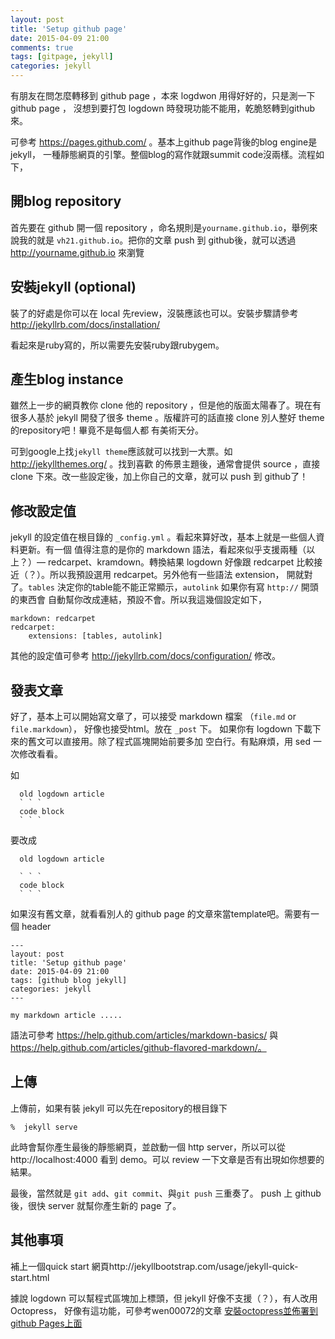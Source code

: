 ```yaml
---
layout: post
title: 'Setup github page'
date: 2015-04-09 21:00
comments: true
tags: [gitpage, jekyll]
categories: jekyll
---
```


有朋友在問怎麼轉移到 github page ，本來 logdwon 用得好好的，只是測一下 github page ，
沒想到要打包 logdown 時發現功能不能用，乾脆怒轉到github來。

可參考 https://pages.github.com/ 。基本上github page背後的blog engine是jekyll，
一種靜態網頁的引擎。整個blog的寫作就跟summit code沒兩樣。流程如下，

## 開blog repository

首先要在 github 開一個 repository ，命名規則是`yourname.github.io`，舉例來說我的就是
`vh21.github.io`。把你的文章 push 到 github後，就可以透過 http://yourname.github.io 來瀏覽

## 安裝jekyll (optional)

裝了的好處是你可以在 local 先review，沒裝應該也可以。安裝步驟請參考
http://jekyllrb.com/docs/installation/

看起來是ruby寫的，所以需要先安裝ruby跟rubygem。

## 產生blog instance

雖然上一步的網頁教你 clone 他的 repository ，但是他的版面太陽春了。現在有很多人基於 jekyll
開發了很多 theme 。版權許可的話直接 clone 別人整好 theme 的repository吧！畢竟不是每個人都
有美術天分。

可到google上找`jekyll theme`應該就可以找到一大票。如 http://jekyllthemes.org/ 。找到喜歡
的佈景主題後，通常會提供 source ，直接 clone 下來。改一些設定後，加上你自己的文章，就可以
push 到 github了！

## 修改設定值

jekyll 的設定值在根目錄的 `_config.yml` 。看起來算好改，基本上就是一些個人資料更新。有一個
值得注意的是你的 markdown 語法，看起來似乎支援兩種（以上？）—  redcarpet、kramdown。轉換結果
 logdown 好像跟 redcarpet 比較接近（？）。所以我預設選用 redcarpet。另外他有一些語法 extension，
開就對了。`tables` 決定你的table能不能正常顯示，`autolink` 如果你有寫 `http://` 開頭的東西會
自動幫你改成連結，預設不會。所以我這幾個設定如下，

~~~
markdown: redcarpet
redcarpet:
    extensions: [tables, autolink]
~~~

其他的設定值可參考 http://jekyllrb.com/docs/configuration/ 修改。

## 發表文章

好了，基本上可以開始寫文章了，可以接受 markdown 檔案 （`file.md` or `file.markdown`），
好像也接受html。放在 `_post` 下。
如果你有 logdown 下載下來的舊文可以直接用。除了程式區塊開始前要多加
空白行。有點麻煩，用 sed 一次修改看看。

如

~~~
  old logdown article
  ` ` `
  code block
  ` ` `
~~~

要改成

~~~
  old logdown article

  ` ` `
  code block
  ` ` `
~~~

如果沒有舊文章，就看看別人的 github page 的文章來當template吧。需要有一個 header

~~~
---
layout: post
title: 'Setup github page'
date: 2015-04-09 21:00
tags: [github blog jekyll]
categories: jekyll
---

my markdown article .....

~~~

語法可參考
https://help.github.com/articles/markdown-basics/ 與
https://help.github.com/articles/github-flavored-markdown/。

## 上傳

上傳前，如果有裝 jekyll 可以先在repository的根目錄下

~~~
%  jekyll serve

~~~

此時會幫你產生最後的靜態網頁，並啟動一個 http server，所以可以從 http://localhost:4000 看到
demo。可以 review 一下文章是否有出現如你想要的結果。

最後，當然就是 `git add`、`git commit`、與`git push` 三重奏了。 push 上 github 後，很快
server 就幫你產生新的 page 了。

## 其他事項

補上一個quick start 網頁http://jekyllbootstrap.com/usage/jekyll-quick-start.html

據說 logdown 可以幫程式區塊加上標頭，但 jekyll 好像不支援（？），有人改用 Octopress，
好像有這功能，可參考wen00072的文章
[安裝octopress並佈署到github Pages上面](http://wen00072.github.io/blog/2015/03/25/octopress-installed-and-deployed-on-the-github-pages/)

